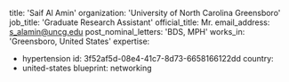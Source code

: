title: 'Saif Al Amin'
organization: 'University of North Carolina Greensboro'
job_title: 'Graduate Research Assistant'
official_title: Mr.
email_address: s_alamin@uncg.edu
post_nominal_letters: 'BDS, MPH'
works_in: 'Greensboro, United States'
expertise:
  - hypertension
id: 3f52af5d-08e4-41c7-8d73-6658166122dd
country:
  - united-states
blueprint: networking
